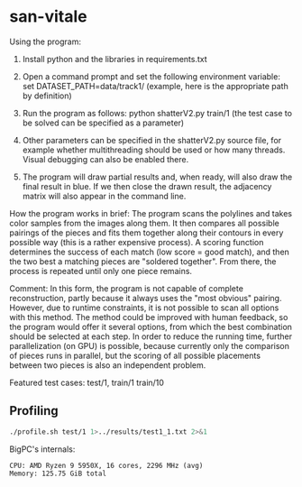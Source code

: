 # san-vitale

Using the program:

1) Install python and the libraries in requirements.txt
2) Open a command prompt and set the following environment variable:
	set DATASET_PATH=data/track1/	(example, here is the appropriate path by definition)

3) Run the program as follows:
	python shatterV2.py train/1		(the test case to be solved can be specified as a parameter)

4) Other parameters can be specified in the shatterV2.py source file, for example whether multithreading should be used or how many threads.
	Visual debugging can also be enabled there.

5) The program will draw partial results and, when ready, will also draw the final result in blue.
	If we then close the drawn result, the adjacency matrix will also appear in the command line.

How the program works in brief:
	The program scans the polylines and takes color samples from the images along them. It then compares all possible pairings
	of the pieces and fits them together along their contours in every possible way (this is a rather expensive process).
	A scoring function determines the success of each match (low score = good match), and then the two best
	a matching pieces are "soldered together". From there, the process is repeated until only one piece remains.

Comment:
	In this form, the program is not capable of complete reconstruction, partly because it always uses the "most obvious" pairing. However, due to runtime constraints, it is not possible to scan all options with this method. The method could be improved with human feedback, so the program would offer it
	several options, from which the best combination should be selected at each step.
	In order to reduce the running time, further parallelization (on GPU) is possible, because currently only the comparison of pieces runs in parallel, but the scoring of all possible placements between two pieces is also an independent problem.

Featured test cases: test/1, train/1 train/10

## Profiling

```bash
./profile.sh test/1 1>../results/test1_1.txt 2>&1
```

BigPC's internals:

```
CPU: AMD Ryzen 9 5950X, 16 cores, 2296 MHz (avg)
Memory: 125.75 GiB total
```
